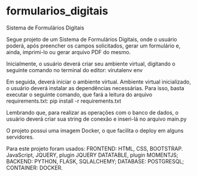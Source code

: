 # formularios_digitais
Sistema de Formulários Digitais

Segue projeto de um Sistema de Formulários Digitais, onde o usuário poderá, após preencher os campos solicitados, gerar um formulário e, ainda, imprimi-lo ou gerar arquivo PDF do mesmo.

Inicialmente, o usuário deverá criar seu ambiente virtual, digitando o seguinte comando no terminal do editor: virutalenv env

Em seguida, deverá iniciar o ambiente virtual. Ambiente virtual inicializado, o usuário deverá instalar as dependências necessárias. Para isso, basta executar o seguinte comando, que fará a leitura do arquivo requirements.txt: pip install -r requirements.txt

Lembrando que, para realizar as operações com o banco de dados, o usuário deverá criar sua string de conexão e inseri-lá no arquivo main.py

O projeto possui uma imagem Docker, o que facilita o deploy em alguns servidores.

Para este projeto foram usados:
FRONTEND: HTML, CSS, BOOTSTRAP. JavaScript, JQUERY, plugin JQUERY DATATABLE, plugin MOMENTJS;
BACKEND: PYTHON, FLASK, SQLALCHEMY;
DATABASE: POSTGRESQL; 
CONTAINER: DOCKER.
